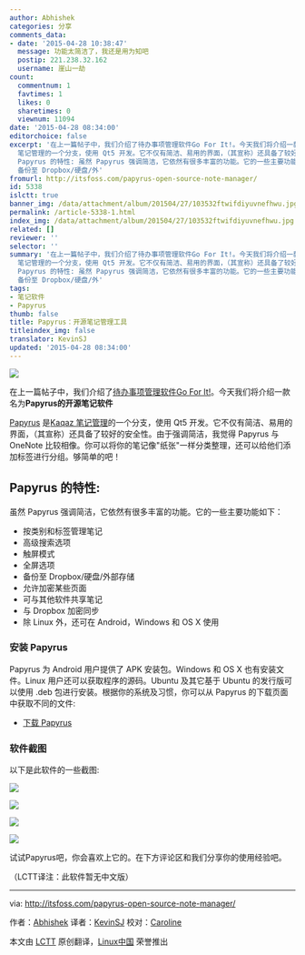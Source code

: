 ```yaml
---
author: Abhishek
categories: 分享
comments_data:
- date: '2015-04-28 10:38:47'
  message: 功能太简洁了，我还是用为知吧
  postip: 221.238.32.162
  username: 崖山一劫
count:
  commentnum: 1
  favtimes: 1
  likes: 0
  sharetimes: 0
  viewnum: 11094
date: '2015-04-28 08:34:00'
editorchoice: false
excerpt: '在上一篇帖子中，我们介绍了待办事项管理软件Go For It!。今天我们将介绍一款名为Papyrus的开源笔记软件 Papyrus 是Kaqaz
  笔记管理的一个分支，使用 Qt5 开发。它不仅有简洁、易用的界面，（其宣称）还具备了较好的安全性。由于强调简洁，我觉得 Papyrus 与 OneNote 比较相像。你可以将你的笔记像&quot;纸张&quot;一样分类整理，还可以给他们添加标签进行分组。够简单的吧！
  Papyrus 的特性: 虽然 Papyrus 强调简洁，它依然有很多丰富的功能。它的一些主要功能如下：  按类别和标签管理笔记 高级搜索选项 触屏模式 全屏选项
  备份至 Dropbox/硬盘/外'
fromurl: http://itsfoss.com/papyrus-open-source-note-manager/
id: 5338
islctt: true
banner_img: /data/attachment/album/201504/27/103532ftwifdiyuvnefhwu.jpg
permalink: /article-5338-1.html
index_img: /data/attachment/album/201504/27/103532ftwifdiyuvnefhwu.jpg.thumb.jpg
related: []
reviewer: ''
selector: ''
summary: '在上一篇帖子中，我们介绍了待办事项管理软件Go For It!。今天我们将介绍一款名为Papyrus的开源笔记软件 Papyrus 是Kaqaz
  笔记管理的一个分支，使用 Qt5 开发。它不仅有简洁、易用的界面，（其宣称）还具备了较好的安全性。由于强调简洁，我觉得 Papyrus 与 OneNote 比较相像。你可以将你的笔记像&quot;纸张&quot;一样分类整理，还可以给他们添加标签进行分组。够简单的吧！
  Papyrus 的特性: 虽然 Papyrus 强调简洁，它依然有很多丰富的功能。它的一些主要功能如下：  按类别和标签管理笔记 高级搜索选项 触屏模式 全屏选项
  备份至 Dropbox/硬盘/外'
tags:
- 笔记软件
- Papyrus
thumb: false
title: Papyrus：开源笔记管理工具
titleindex_img: false
translator: KevinSJ
updated: '2015-04-28 08:34:00'
---
```


![](/data/attachment/album/201504/27/103532ftwifdiyuvnefhwu.jpg)


在上一篇帖子中，我们介绍了[待办事项管理软件Go For It!](http://linux.cn/article-5337-1.html)。今天我们将介绍一款名为**Papyrus的开源笔记软件**


[Papyrus](http://aseman.co/en/products/papyrus/) 是[Kaqaz 笔记管理](https://github.com/sialan-labs/kaqaz/)的一个分支，使用 Qt5 开发。它不仅有简洁、易用的界面，（其宣称）还具备了较好的安全性。由于强调简洁，我觉得 Papyrus 与 OneNote 比较相像。你可以将你的笔记像"纸张"一样分类整理，还可以给他们添加标签进行分组。够简单的吧！


Papyrus 的特性:
------------


虽然 Papyrus 强调简洁，它依然有很多丰富的功能。它的一些主要功能如下：


* 按类别和标签管理笔记
* 高级搜索选项
* 触屏模式
* 全屏选项
* 备份至 Dropbox/硬盘/外部存储
* 允许加密某些页面
* 可与其他软件共享笔记
* 与 Dropbox 加密同步
* 除 Linux 外，还可在 Android，Windows 和 OS X 使用


### 安装 Papyrus


Papyrus 为 Android 用户提供了 APK 安装包。Ｗindows 和 OS X 也有安装文件。Linux 用户还可以获取程序的源码。Ubuntu 及其它基于 Ubuntu 的发行版可以使用 .deb 包进行安装。根据你的系统及习惯，你可以从 Papyrus 的下载页面中获取不同的文件:


* [下载 Papyrus](http://aseman.co/en/products/papyrus/)


### 软件截图


以下是此软件的一些截图:


![](/data/attachment/album/201504/27/103532kb0o2pr30m3b0ih0.jpg)


![](/data/attachment/album/201504/27/103533n4r3wph3n2rrqmp2.jpg)


![](/data/attachment/album/201504/27/103533rr77lrhh5kmiizrr.jpg)


![](/data/attachment/album/201504/27/103534b2gup9lnc99aoiwn.jpg)


试试Papyrus吧，你会喜欢上它的。在下方评论区和我们分享你的使用经验吧。


（LCTT译注：此软件暂无中文版）




---


via: <http://itsfoss.com/papyrus-open-source-note-manager/>


作者：[Abhishek](http://itsfoss.com/author/abhishek/) 译者：[KevinSJ](https://github.com/KevinSJ) 校对：[Caroline](https://github.com/carolinewuyan)


本文由 [LCTT](https://github.com/LCTT/TranslateProject) 原创翻译，[Linux中国](http://linux.cn/) 荣誉推出